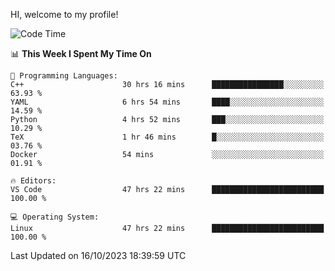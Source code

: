 HI, welcome to my profile!
<!--START_SECTION:waka-->
![Code Time](http://img.shields.io/badge/Code%20Time-1%2C688%20hrs%2030%20mins-blue)

📊 **This Week I Spent My Time On** 

```text
💬 Programming Languages: 
C++                      30 hrs 16 mins      ████████████████░░░░░░░░░   63.93 % 
YAML                     6 hrs 54 mins       ████░░░░░░░░░░░░░░░░░░░░░   14.59 % 
Python                   4 hrs 52 mins       ███░░░░░░░░░░░░░░░░░░░░░░   10.29 % 
TeX                      1 hr 46 mins        █░░░░░░░░░░░░░░░░░░░░░░░░   03.76 % 
Docker                   54 mins             ░░░░░░░░░░░░░░░░░░░░░░░░░   01.91 % 

🔥 Editors: 
VS Code                  47 hrs 22 mins      █████████████████████████   100.00 % 

💻 Operating System: 
Linux                    47 hrs 22 mins      █████████████████████████   100.00 % 
```


 Last Updated on 16/10/2023 18:39:59 UTC
<!--END_SECTION:waka-->
